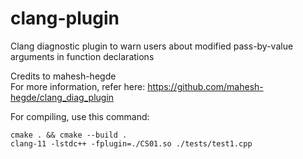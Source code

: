 # clang-plugin
Clang diagnostic plugin to warn users about modified pass-by-value arguments in function declarations

Credits to mahesh-hegde<br>
For more information, refer here: https://github.com/mahesh-hegde/clang_diag_plugin

For compiling, use this command:<br>
```console
cmake . && cmake --build .
clang-11 -lstdc++ -fplugin=./CS01.so ./tests/test1.cpp
```
